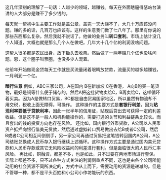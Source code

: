 这几年深刻的理解了一句话：人越少的领域，越赚钱。每天在外面瞎逼得瑟站台演讲的人大部分是赚不了多少钱的。

每天就一帮初中生主要工作就是盖公章，盖完一天大赚不了，大几十万应该没问题。赚的多的话，几百万也应该有。这样的生意我们做了七八年了。那里有你说的那些东西那么复杂。然后我就不说话了。他做的业务叫**转口套利**。市场上估计没几个人知道，大概也就是那么几个人在做吧。几年大十几个亿的利润没啥问题。

这帮人很多都是农民出身，放下锄头去收票。然后做了一两年赚几个亿也没啥问题。恩，这个圈子叫票圈，也没多少人混着。

他前年开始做现金贷每天工作就是买流量闭着眼睛放贷款，流量买的越多越赚钱，一月利润一个亿。

**暗行生意**
例如，ABC三家公司，A在国内 B在新加坡 C在香港， A向B购买一笔货物，最好是铜等什么便于储存的，然后A把这批货物卖给C，B再卖给C，这样循环着买卖。因为A是做转口贸易，BC都是自由贸易国家地区，所以虽然有物流却不用交税，税收上面无障碍，可操作。
这种操作的主要方式是**套银行利差**，因为**贴现利率要低于贷款利率**，因此一张半年的信用证，贴现后贷出去可获得一定的利差收益。但是这不是一般人和机构能操作的，需要打通的关节和利益链条比较长。而且套出的钱的投资方向也存在风险。
还比如，国内银行外币贷款，A公司以人民币资产抵押向银行借美元贷款，然后通过虚拟转口贸易做出去给B或者C公司，然后B或者C公司相互间倒倒手，另一家公司再通过贸易把这笔钱转回国内A公司，A公司结账兑换成人民币存入银行继续上述循环。这种操作方式主要是通过国内美元贷款和人民币存款或其它无风险收益间的利差进行套利。但是面临很大的人民币汇率风险。
再比如，铜融资，都差不多，也是如此，只不过要在两地市场进行套保。
实际上都差不多，只不过各种方式关注的利润侧重点不同，这也是由各个公司所能动用的社会资源不同所决定的，方式中从上而下，需要动用的资源是递减的。但是不管哪一种，都不是平头百姓和小公司小作坊能玩的东西。







